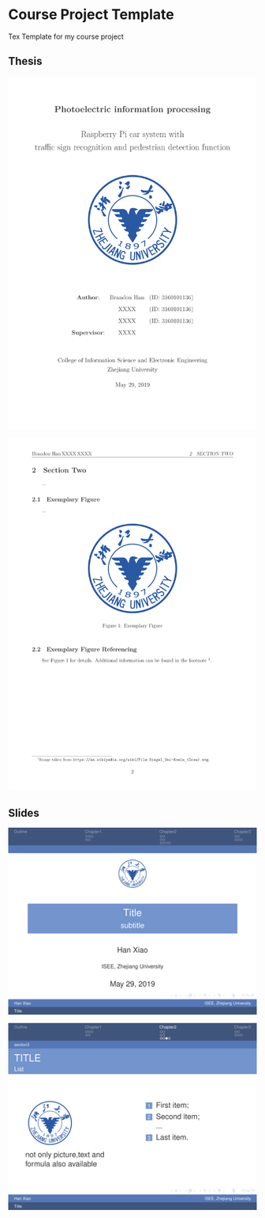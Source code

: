 # Course Project Template
 Tex Template for my course project

## Thesis
<p align="center">
  <img src="https://github.com/BrandonHanx/CourseProjectTemplate/blob/master/report/Figures/Thesis_Main_%E9%A1%B5%E9%9D%A2_01.png" />
  </p>
<p align="center">
  <img src="https://github.com/BrandonHanx/CourseProjectTemplate/blob/master/report/Figures/Thesis_Main_%E9%A1%B5%E9%9D%A2_07.png" />
  </p>

## Slides
<p align="center">
  <img src="https://github.com/BrandonHanx/CourseProjectTemplate/blob/master/report/Figures/zju_pre_%E9%A1%B5%E9%9D%A2_01.png" />
  </p>
<p align="center">
  <img src="https://github.com/BrandonHanx/CourseProjectTemplate/blob/master/report/Figures/zju_pre_%E9%A1%B5%E9%9D%A2_21.png" />
  </p>



